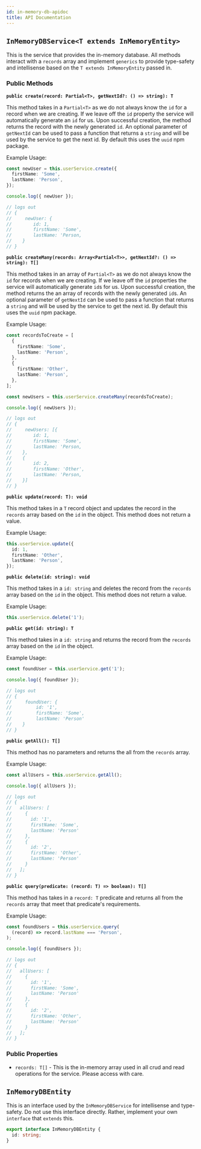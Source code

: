 ```yaml
---
id: in-memory-db-apidoc
title: API Documentation
---
```


## `InMemoryDBService<T extends InMemoryEntity>`

This is the service that provides the in-memory database. All methods interact with a `records` array and implement `generics` to provide type-safety and intellisense based on the `T extends InMemoryEntity` passed in.

### Public Methods

**`public create(record: Partial<T>, getNextId?: () => string): T`**

This method takes in a `Partial<T>` as we do not always know the `id` for a record when we are creating. If we leave off the `id` property the service will automatically generate an `id` for us. Upon successful creation, the method returns the record with the newly generated `id`. An optional parameter of `getNextId` can be used to pass a function that returns a `string` and will be used by the service to get the next id. By default this uses the `uuid` npm package.

Example Usage:

```typescript
const newUser = this.userService.create({
  firstName: 'Some',
  lastName: 'Person',
});

console.log({ newUser });

// logs out
// {
//     newUser: {
//        id: 1,
//        firstName: 'Some',
//        lastName: 'Person,
//    }
// }
```

**`public createMany(records: Array<Partial<T>>, getNextId?: () => string): T[]`**

This method takes in an array of `Partial<T>` as we do not always know the `id` for records when we are creating. If we leave off the `id` properties the service will automatically generate `id`s for us. Upon successful creation, the method returns the an array of records with the newly generated `id`s. An optional parameter of `getNextId` can be used to pass a function that returns a `string` and will be used by the service to get the next id. By default this uses the `uuid` npm package.

Example Usage:

```typescript
const recordsToCreate = [
  {
    firstName: 'Some',
    lastName: 'Person',
  },
  {
    firstName: 'Other',
    lastName: 'Person',
  },
];

const newUsers = this.userService.createMany(recordsToCreate);

console.log({ newUsers });

// logs out
// {
//     newUsers: [{
//        id: 1,
//        firstName: 'Some',
//        lastName: 'Person,
//    },
//    {
//        id: 2,
//        firstName: 'Other',
//        lastName: 'Person,
//    }]
// }
```

**`public update(record: T): void`**

This method takes in a `T` record object and updates the record in the `records` array based on the `id` in the object. This method does not return a value.

Example Usage:

```typescript
this.userService.update({
  id: 1,
  firstName: 'Other',
  lastName: 'Person',
});
```

**`public delete(id: string): void`**

This method takes in a `id: string` and deletes the record from the `records` array based on the `id` in the object. This method does not return a value.

Example Usage:

```typescript
this.userService.delete('1');
```

**`public get(id: string): T`**

This method takes in a `id: string` and returns the record from the `records` array based on the `id` in the object.

Example Usage:

```typescript
const foundUser = this.userService.get('1');

console.log({ foundUser });

// logs out
// {
//     foundUser: {
//         id: '1',
//         firstName: 'Some',
//         lastName: 'Person'
//    }
// }
```

**`public getAll(): T[]`**

This method has no parameters and returns the all from the `records` array.

Example Usage:

```typescript
const allUsers = this.userService.getAll();

console.log({ allUsers });

// logs out
// {
//   allUsers: [
//     {
//       id: '1',
//       firstName: 'Some',
//       lastName: 'Person'
//     },
//     {
//       id: '2',
//       firstName: 'Other',
//       lastName: 'Person'
//     }
//   ];
// }
```

**`public query(predicate: (record: T) => boolean): T[]`**

This method has takes in a `record: T` predicate and returns all from the `records` array that meet that predicate's requirements.

Example Usage:

```typescript
const foundUsers = this.userService.query(
  (record) => record.lastName === 'Person',
);

console.log({ foundUsers });

// logs out
// {
//   allUsers: [
//     {
//       id: '1',
//       firstName: 'Some',
//       lastName: 'Person'
//     },
//     {
//       id: '2',
//       firstName: 'Other',
//       lastName: 'Person'
//     }
//   ];
// }
```

### Public Properties

- `records: T[]` - This is the in-memory array used in all crud and read operations for the service. Please access with care.

## `InMemoryDBEntity`

This is an interface used by the `InMemoryDBService` for intellisense and type-safety. Do not use this interface directly. Rather, implement your own `interface` that `extends` this.

```typescript
export interface InMemoryDBEntity {
  id: string;
}
```